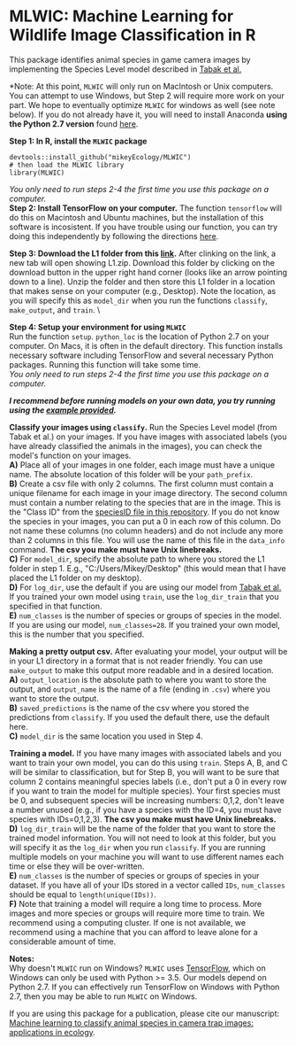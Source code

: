 # MLWIC: Machine Learning for Wildlife Image Classification in R

This package identifies animal species in game camera images by implementing the Species Level model described in [Tabak et al.](https://www.biorxiv.org/content/early/2018/06/13/346809)

*Note: At this point, `MLWIC` will only run on MacIntosh or Unix computers. You can attempt to use Windows, but Step 2 will require more work on your part. We hope to eventually optimize `MLWIC` for windows as well (see note below). If you do not already have it, you will need to install Anaconda <b>using the Python 2.7 version</b> found [here](https://www.anaconda.com/download/#macos). 


<b>Step 1: In R, install the `MLWIC` package</b>
```
devtools::install_github("mikeyEcology/MLWIC")
# then load the MLWIC library
library(MLWIC)
```

<i> You only need to run steps 2-4 the first time you use this package on a computer.</i>\
<b>Step 2: Install TensorFlow on your computer.</b> The function `tensorflow` will do this on Macintosh and Ubuntu machines, but the installation of this software is incosistent. If you have trouble using our function, you can try doing this independently by following the directions [here](https://www.tensorflow.org/install/). 


<b>Step 3: Download the L1 folder from this [link](https://drive.google.com/file/d/1_VH78A9AgCErMIcsbOlNEBXgASx2pRsP/view?usp=sharing).</b> After clinking on the link, a new tab will open showing L1.zip. Download this folder by clicking on the download button in the upper right hand corner (looks like an arrow pointing down to a line). Unzip the folder and then store this L1 folder in a location that makes sense on your computer (e.g., Desktop). Note the location, as you will specify this as `model_dir` when you run the functions `classify`, `make_output`, and `train`. \


<b>Step 4: Setup your environment for using `MLWIC`</b>\
Run the function `setup`. `python_loc` is the location of Python 2.7 on your computer. On Macs, it is often in the default directory. This function installs necessary software including TensorFlow and several necessary Python packages. Running this function will take some time. \
<i> You only need to run steps 2-4 the first time you use this package on a computer.</i>


<i><b>I recommend before running models on your own data, you try running using the [example  provided](https://github.com/mikeyEcology/MLWIC_examples/tree/master). </b></i>


<b>Classify your images using `classify`.</b> Run the Species Level model (from Tabak et al.) on your images. If you have images with associated labels (you have already classified the animals in the images), you can check the model's function on your images. \
<b>A)</b> Place all of your images in one folder, each image must have a unique name. The absolute location of this folder will be your `path_prefix`. \
<b>B)</b> Create a csv file with only 2 columns. The first column must contain a unique filename for each image in your image directory. The second column must contain a number relating to the species that are in the image. This is the "Class ID" from the [speciesID file in this repository](https://github.com/mikeyEcology/MLWIC/blob/master/speciesID.csv). If you do not know the species in your images, you can put a 0 in each row of this column. Do not name these columns (no column headers) and do not include any more than 2 columns in this file. You will use the name of this file in the `data_info` command. <b>The csv you make must have Unix linebreaks.</b> \
<b>C)</b> For `model_dir`, specify the absolute path to where you stored the L1 folder in step 1. E.g., "C:/Users/Mikey/Desktop" (this would mean that I have placed the L1 folder on my desktop). \
<b>D)</b> For `log_dir`, use the default if you are using our model from [Tabak et al.](https://www.biorxiv.org/content/early/2018/06/13/346809) If you trained your own model using `train`, use the `log_dir_train` that you specified in that function. \
<b>E)</b> `num_classes` is the number of species or groups of species in the model. If you are using our model, `num_classes=28`. If you trained your own model, this is the number that you specified. 


<b>Making a pretty output csv.</b> After evaluating your model, your output will be in your L1 directory in a format that is not reader friendly. You can use `make_output` to make this output more readable and in a desired location.\
<b>A)</b> `output_location` is the absolute path to where you want to store the output, and `output_name` is the name of a file (ending in `.csv`) where you want to store the output. \
<b>B)</b> `saved_predictions` is the name of the csv where you stored the predictions from `classify`. If you used the default there, use the default here. \
<b>C)</b> `model_dir` is the same location you used in Step 4. 


<b>Training a model.</b> If you have many images with associated labels and you want to train your own model, you can do this using `train`. Steps A, B, and C will be similar to classification, but for Step B, you will want to be sure that column 2 contains meaningful species labels (i.e., don't put a 0 in every row if you want to train the model for multiple species). Your first species must be 0, and subsequent species will be increasing numbers: 0,1,2, don't leave a number unused (e.g., if you have a species with the ID=4, you must have species with IDs=0,1,2,3). <b>The csv you make must have Unix linebreaks.</b>\
<b>D)</b> `log_dir_train` will be the name of the folder that you want to store the trained model information. You will not need to look at this folder, but you will specify it as the `log_dir` when you run `classify`. If you are running multiple models on your machine you will want to use different names each time or else they will be over-written. \
<b>E)</b> `num_classes` is the number of species or groups of species in your dataset. If you have all of your IDs stored in a vector called `IDs`, `num_classes` should be equal to `length(unique(IDs))`. \
<b>F)</b> Note that training a model will require a long time to process. More images and more species or groups will require more time to train. We recommend using a computing cluster. If one is not available, we recommend using a machine that you can afford to leave alone for a considerable amount of time. 


<b>Notes:</b>\
Why doesn't `MLWIC` run on Windows? `MLWIC` uses [TensorFlow](https://www.tensorflow.org/), which on Windows can only be used with Python >= 3.5. Our models depend on Python 2.7. If you can effectively run TensorFlow on Windows with Python 2.7, then you may be able to run `MLWIC` on Windows. 

If you are using this package for a publication, please cite our manuscript: [Machine learning to classify animal species in camera trap images: applications in ecology](https://www.biorxiv.org/content/early/2018/06/13/346809).


